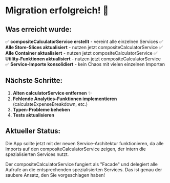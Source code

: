 # Migration erfolgreich! 🎉

## Was erreicht wurde:

✅ **compositeCalculatorService erstellt** - vereint alle einzelnen Services
✅ **Alle Store-Slices aktualisiert** - nutzen jetzt compositeCalculatorService 
✅ **Alle Container aktualisiert** - nutzen jetzt compositeCalculatorService
✅ **Utility-Funktionen aktualisiert** - nutzen jetzt compositeCalculatorService  
✅ **Service-Importe konsolidiert** - kein Chaos mit vielen einzelnen Importen

## Nächste Schritte:

1. **Alten calculatorService entfernen** ✨
2. **Fehlende Analytics-Funktionen implementieren** (calculateExpenseBreakdown, etc.)
3. **Typen-Probleme beheben** 
4. **Tests aktualisieren**

## Aktueller Status:

Die App sollte jetzt mit der neuen Service-Architektur funktionieren, da alle Imports auf den compositeCalculatorService zeigen, der intern die spezialisierten Services nutzt.

Der compositeCalculatorService fungiert als "Facade" und delegiert alle Aufrufe an die entsprechenden spezialisierten Services. Das ist genau der saubere Ansatz, den Sie vorgeschlagen haben!
